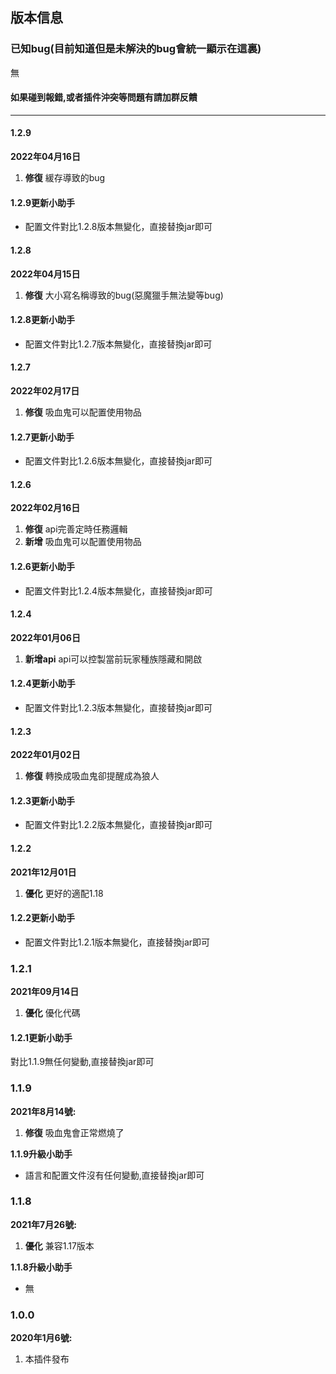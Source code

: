## 版本信息

### 已知bug(目前知道但是未解決的bug會統一顯示在這裏)
無
#### 如果碰到報錯,或者插件沖突等問題有請加群反饋

------------
#### 1.2.9
**2022年04月16日**
1. **修復** 緩存導致的bug

#### 1.2.9更新小助手
- 配置文件對比1.2.8版本無變化，直接替換jar即可

#### 1.2.8
**2022年04月15日**
1. **修復** 大小寫名稱導致的bug(惡魔獵手無法變等bug)

#### 1.2.8更新小助手
- 配置文件對比1.2.7版本無變化，直接替換jar即可

#### 1.2.7
**2022年02月17日**
1. **修復** 吸血鬼可以配置使用物品

#### 1.2.7更新小助手
- 配置文件對比1.2.6版本無變化，直接替換jar即可

#### 1.2.6
**2022年02月16日**
1. **修復** api完善定時任務邏輯
2. **新增** 吸血鬼可以配置使用物品

#### 1.2.6更新小助手
- 配置文件對比1.2.4版本無變化，直接替換jar即可

#### 1.2.4
**2022年01月06日**
1. **新增api** api可以控製當前玩家種族隱藏和開啟

#### 1.2.4更新小助手
- 配置文件對比1.2.3版本無變化，直接替換jar即可

#### 1.2.3
**2022年01月02日**
1. **修復** 轉換成吸血鬼卻提醒成為狼人

#### 1.2.3更新小助手
- 配置文件對比1.2.2版本無變化，直接替換jar即可

#### 1.2.2
**2021年12月01日**
1. **優化** 更好的適配1.18

#### 1.2.2更新小助手
- 配置文件對比1.2.1版本無變化，直接替換jar即可

### 1.2.1
**2021年09月14日**
1. **優化** 優化代碼

#### 1.2.1更新小助手
對比1.1.9無任何變動,直接替換jar即可

### 1.1.9
**2021年8月14號:**
1. **修復** 吸血鬼會正常燃燒了

**1.1.9升級小助手**
- 語言和配置文件沒有任何變動,直接替換jar即可

### 1.1.8
**2021年7月26號:**
1. **優化** 兼容1.17版本

**1.1.8升級小助手**
- 無

### 1.0.0
**2020年1月6號:**
1. 本插件發布